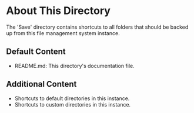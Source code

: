 # About This Directory
The 'Save' directory contains shortcuts to all folders that should be backed up from this file management system instance.

## Default Content
- README.md: This directory's documentation file.

## Additional Content
- Shortcuts to default directories in this instance.
- Shortcuts to custom directories in this instance.